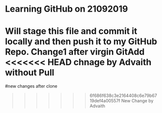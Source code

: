 # Learning GitHub on 21092019
Will stage this file and commit  it locally and then push it to my GitHub Repo.
Change1 after virgin GitAdd
<<<<<<< HEAD
chnage by Advaith without Pull
=======
#new changes after clone
>>>>>>> 6f686f638c3e2164408c6e79b6719def4a00557f
New Change by Advaith
